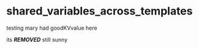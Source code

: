 # shared_variables_across_templates

testing mary had goodKVvalue here 



its ***REMOVED*** still sunny


